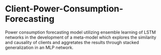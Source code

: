 # Client-Power-Consumption-Forecasting
Power consumption forecasting model utilizing ensemble learning of LSTM networks in the development of a meta-model which explores the similarity and causality of clients and aggretates the results through stacked generalization in an MLP network.
